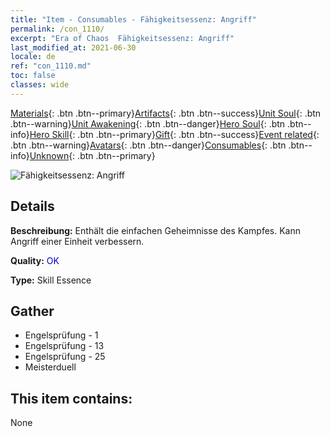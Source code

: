 ```yaml
---
title: "Item - Consumables - Fähigkeitsessenz: Angriff"
permalink: /con_1110/
excerpt: "Era of Chaos  Fähigkeitsessenz: Angriff"
last_modified_at: 2021-06-30
locale: de
ref: "con_1110.md"
toc: false
classes: wide
---
```

 [Materials](/ItemsDE/){: .btn .btn--primary}[Artifacts](/ItemsDE/Artifacts/){: .btn .btn--success}[Unit Soul](/ItemsDE/UnitSoul/){: .btn .btn--warning}[Unit Awakening](/ItemsDE/UnitAwakening/){: .btn .btn--danger}[Hero Soul](/ItemsDE/HeroSoul/){: .btn .btn--info}[Hero Skill](/ItemsDE/HeroSkill/){: .btn .btn--primary}[Gift](/ItemsDE/Gift/){: .btn .btn--success}[Event related](/ItemsDE/Events/){: .btn .btn--warning}[Avatars](/ItemsDE/Avatars/){: .btn .btn--danger}[Consumables](/ItemsDE/Consumables/){: .btn .btn--info}[Unknown](/ItemsDE/Unknown/){: .btn .btn--primary}

 ![Fähigkeitsessenz: Angriff](/images/t/i_7001.png)

## Details
 **Beschreibung:** Enthält die einfachen Geheimnisse des Kampfes. Kann Angriff einer Einheit verbessern.

 **Quality:** <span style="color: #0000CD">OK</span>

 **Type:** Skill Essence

## Gather

*    Engelsprüfung - 1 
*    Engelsprüfung - 13 
*    Engelsprüfung - 25 
*    Meisterduell 

## This item contains:

  None

